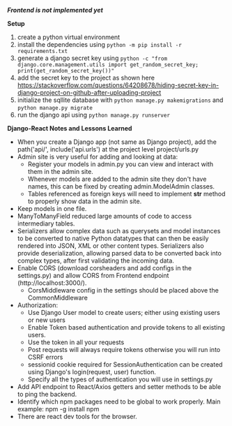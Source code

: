 **_Frontend is not implemented yet_**


**Setup**
1) create a python virtual environment
2) install the dependencies using `python -m pip install -r requirements.txt`
3) generate a django secret key using `python -c "from django.core.management.utils import get_random_secret_key; print(get_random_secret_key())"`
4) add the secret key to the project as shown here https://stackoverflow.com/questions/64208678/hiding-secret-key-in-django-project-on-github-after-uploading-project
5) initialize the sqllite database with `python manage.py makemigrations` and `python manage.py migrate`
6) run the django api using `python manage.py runserver`


**Django-React Notes and Lessons Learned**
- When you create a Django app (not same as Django project), add the path('api/', include('api.urls') at the project level project/urls.py
- Admin site is very useful for adding and looking at data:
  - Register your models in admin.py you can view and interact with them in the admin site.
  - Whenever models are added to the admin site they don't have names, this can be fixed by creating admin.ModelAdmin classes.
  - Tables referenced as foreign keys will need to implement __str__ method to properly show data in the admin site.
- Keep models in one file.
- ManyToManyField reduced large amounts of code to access intermediary tables.
- Serializers allow complex data such as querysets and model instances to be converted to native Python datatypes that can then be easily rendered into JSON, XML or other content types. Serializers also provide deserialization, allowing parsed data to be converted back into complex types, after first validating the incoming data.
- Enable CORS (download corsheaders and add configs in the settings.py) and allow CORS from Frontend endpoint (http://localhost:3000/).
  - CorsMiddleware config in the settings should be placed above the CommonMiddleware
- Authorization:
  - Use Django User model to create users; either using existing users or new users
  - Enable Token based authentication and provide tokens to all existing users.
  - Use the token in all your requests
  - Post requests will always require tokens otherwise you will run into CSRF errors
  - sessionid cookie required for SessionAuthentication can be created using Django's login(request, user) function.
  - Specify all the types of authentication you will use in settings.py
- Add API endpoint to React/Axios getters and setter methods to be able to ping the backend.
- Identify which npm packages need to be global to work properly. Main example: npm -g install npm
- There are react dev tools for the browser.
